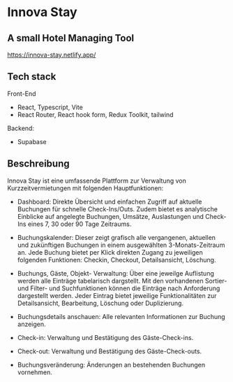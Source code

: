 # Innova Stay

## A small Hotel Managing Tool

https://innova-stay.netlify.app/

## Tech stack

Front-End

- React, Typescript, Vite
- React Router, React hook form, Redux Toolkit, tailwind

Backend:

- Supabase

## Beschreibung

Innova Stay ist eine umfassende Plattform zur Verwaltung von Kurzzeitvermietungen mit folgenden Hauptfunktionen:

- Dashboard: Direkte Übersicht und einfachen Zugriff auf aktuelle Buchungen für schnelle Check-Ins/Outs. Zudem bietet es analytische Einblicke auf angelegte Buchungen, Umsätze, Auslastungen und Check-Ins eines 7, 30 oder 90 Tage Zeitraums.

- Buchungskalender: Dieser zeigt grafisch alle vergangenen, aktuellen und zukünftigen Buchungen in einem ausgewählten 3-Monats-Zeitraum an. Jede Buchung bietet per Klick direkten Zugang zu jeweiligen folgenden Funktionen: Checkin, Checkout, Detailsansicht, Löschung.

- Buchungs, Gäste, Objekt- Verwaltung: Über eine jeweilge Auflistung werden alle Einträge tabelarisch dargstellt. Mit den vorhandenen Sortier- und Filter- und Suchfunktionen können die Einträge nach Anforderung dargestellt werden. Jeder Eintrag bietet jeweilige Funktionalitäten zur Detailsansicht, Bearbeitung, Löschung oder Duplizierung.

- Buchungsdetails anschauen: Alle relevanten Informationen zur Buchung anzeigen.
- Check-in: Verwaltung und Bestätigung des Gäste-Check-ins.
- Check-out: Verwaltung und Bestätigung des Gäste-Check-outs.
- Buchungsveränderung: Änderungen an bestehenden Buchungen vornehmen.

##
